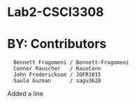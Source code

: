 # Lab2-CSCI3308
# BY: Contributors 
      Bennett Fragomeni / Bennett-Fragomeni
      Connor Rauscher   / RausConn
      John Frederickson / JOFR1815
      Saulo Guzman      / sagu3628

Added a line
